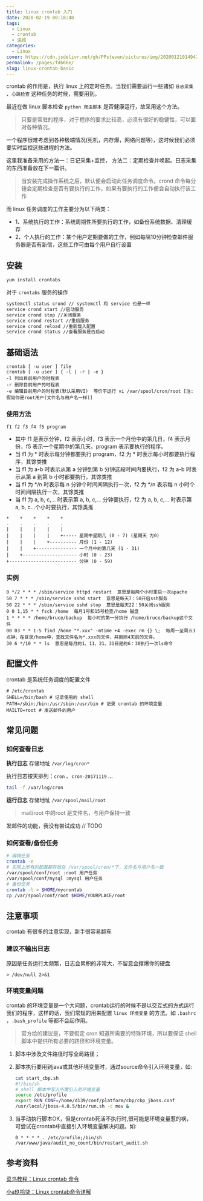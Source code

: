 ```yaml
---
title: linux crontab 入门
date: 2020-02-19 00:18:48
tags: 
  - Linux
  - crontab
  - 运维
categories: 
  - Linux
cover: https://cdn.jsdelivr.net/gh/PPsteven/pictures/img/20200121014942.png
permalink: /pages/fd666e/
slug: linux-crontab-basic
---
```


crontab 的作用是，执行 linux 上的定时任务。当我们需要运行一些诸如 `日志采集` 、`心跳检查` 这种任务的时候，需要用到。

最近在做 linux 脚本检查 `python 爬虫脚本` 是否健康运行，故采用这个方法。

> 只要是常驻的程序，对于程序的要求比较高，必须有很好的稳健性，可以面对各种情况。

一个程序很难考虑到各种极端情况(死机，内存爆，网络问题等)，这时候我们必须要实时监控这些进程的方法。

这里我准备采用的方法一：日记采集+监控， 方法二：定期检查并唤起。日志采集的东西准备放在下一篇讲。

> 当安装完成操作系统之后，默认便会启动此任务调度命令。crond 命令每分锺会定期检查是否有要执行的工作，如果有要执行的工作便会自动执行该工作

<!--more-->

而 linux 任务调度的工作主要分为以下两类：

- 1、系统执行的工作：系统周期性所要执行的工作，如备份系统数据、清理缓存
- 2、个人执行的工作：某个用户定期要做的工作，例如每隔10分钟检查邮件服务器是否有新信，这些工作可由每个用户自行设置

## 安装

```bash
yum install crontabs
```

对于 `crontabs` 服务的操作

```bash
systemctl status crond // systemctl 和 service 也是一样
service crond start //启动服务
service crond stop //关闭服务
service crond restart //重启服务
service crond reload //重新载入配置
service crond status //查看服务是否启动
```

## 基础语法

```
crontab [ -u user ] file
crontab [ -u user ] { -l | -r | -e } 
-l 列出目前用户的时程表
-r 删除目前用户的时程表
-e 编辑目前用户的时程表(默认采用VI)  等价于运行 vi /var/spool/cron/root [注:假如你是root用户(文件名与用户名一样)]
```

### 使用方法

```
f1 f2 f3 f4 f5 program
```

- 其中 f1 是表示分钟，f2 表示小时，f3 表示一个月份中的第几日，f4 表示月份，f5 表示一个星期中的第几天。program 表示要执行的程序。
- 当 f1 为 * 时表示每分钟都要执行 program，f2 为 * 时表示每小时都要执行程序，其馀类推
- 当 f1 为 a-b 时表示从第 a 分钟到第 b 分钟这段时间内要执行，f2 为 a-b 时表示从第 a 到第 b 小时都要执行，其馀类推
- 当 f1 为 */n 时表示每 n 分钟个时间间隔执行一次，f2 为 */n 表示每 n 小时个时间间隔执行一次，其馀类推
- 当 f1 为 a, b, c,... 时表示第 a, b, c,... 分钟要执行，f2 为 a, b, c,... 时表示第 a, b, c...个小时要执行，其馀类推

```
*    *    *    *    *
-    -    -    -    -
|    |    |    |    |
|    |    |    |    +----- 星期中星期几 (0 - 7) (星期天 为0)
|    |    |    +---------- 月份 (1 - 12) 
|    |    +--------------- 一个月中的第几天 (1 - 31)
|    +-------------------- 小时 (0 - 23)
+------------------------- 分钟 (0 - 59)
```

### 实例

```
0 */2 * * * /sbin/service httpd restart  意思是每两个小时重启一次apache 
50 7 * * * /sbin/service sshd start  意思是每天7：50开启ssh服务 
50 22 * * * /sbin/service sshd stop  意思是每天22：50关闭ssh服务 
0 0 1,15 * * fsck /home  每月1号和15号检查/home 磁盘 
1 * * * * /home/bruce/backup  每小时的第一分执行 /home/bruce/backup这个文件 
00 03 * * 1-5 find /home "*.xxx" -mtime +4 -exec rm {} \;  每周一至周五3点钟，在目录/home中，查找文件名为*.xxx的文件，并删除4天前的文件。
30 6 */10 * * ls  意思是每月的1、11、21、31日是的6：30执行一次ls命令
```

## 配置文件

crontab 是系统任务调度的配置文件

```
# /etc/crontab
SHELL=/bin/bash # 记录使用的 shell 
PATH=/sbin:/bin:/usr/sbin:/usr/bin # 记录 crontab 的环境变量
MAILTO=root # 发送邮件的用户 
```



## 常见问题

### 如何查看日志

**执行日志** 存储地址  `/var/log/cron*`

执行日志按天排列：`cron` 、`cron-20171119` ... 

```bash
tail -f /var/log/cron 
```

**运行日志** 存储地址 `/var/spool/mail/root`

> mail/root 中的root 是文件名，与用户保持一致

发邮件的功能，我没有尝试成功 // TODO



### 如何查看/备份任务

```bash
# 编辑任务
crontab -e 
# 实际上所有的配置都存放在 /var/spool/cron/*下，文件名与用户名一致
/var/spool/conf/root :root 用户任务
/var/spool/conf/mysql :mysql 用户任务
# 备份任务
crontab -l > $HOME/mycrontab
cp /var/spool/conf/root $HOME/YOURPLACE/root
```

## 注意事项

crontab 有很多的注意实现，新手很容易翻车

### 建议不输出日志

原因是任务运行太频繁，日志会累积的非常大，不留意会撑爆你的硬盘

```
> /dev/null 2>&1
```

### 环境变量问题

crontab 的环境变量是一个大问题，crontab运行的时候不是以交互式的方式运行我们的程序，这样的话，我们常规的用来配置 `linux 环境变量` 的方法。如 `.bashrc` ，`.bash_profile` 等都不会起作用。

> 官方给的建议是，不要假定 cron 知道所需要的特殊环境，所以要保证 shell 脚本中提供所有必要的路径和环境变量。

1. 脚本中涉及文件路径时写全局路径；

2. 脚本执行要用到java或其他环境变量时，通过source命令引入环境变量，如:

   ```bash
   cat start_cbp.sh
   #!/bin/sh
   # shell 脚本中写入所需引入的环境变量
   source /etc/profile
   export RUN_CONF=/home/d139/conf/platform/cbp/cbp_jboss.conf
   /usr/local/jboss-4.0.5/bin/run.sh -c mev &
   ```

3. 当手动执行脚本OK，但是crontab死活不执行时,很可能是环境变量惹的祸，可尝试在crontab中直接引入环境变量解决问题。如:

   ```
   0 * * * * . /etc/profile;/bin/sh /var/www/java/audit_no_count/bin/restart_audit.sh
   ```

## 参考资料

[菜鸟教程：Linux crontab 命令](https://www.runoob.com/linux/linux-comm-crontab.html)

[小a玖拾柒：Linux crontab命令详解](https://www.cnblogs.com/ftl1012/p/crontab.html)

